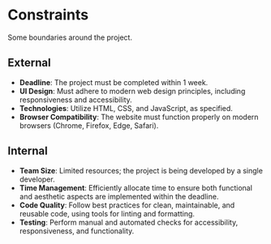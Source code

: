 # Constraints

Some boundaries around the project.

## External

- **Deadline**: The project must be completed within 1 week.
- **UI Design**: Must adhere to modern web design principles, including
  responsiveness and accessibility.
- **Technologies**: Utilize HTML, CSS, and JavaScript, as specified.
- **Browser Compatibility**: The website must function properly on modern
  browsers (Chrome, Firefox, Edge, Safari).

## Internal

- **Team Size**: Limited resources; the project is being developed by a single
  developer.
- **Time Management**: Efficiently allocate time to ensure both functional and
  aesthetic aspects are implemented within the deadline.
- **Code Quality**: Follow best practices for clean, maintainable, and reusable
  code, using tools for linting and formatting.
- **Testing**: Perform manual and automated checks for accessibility,
  responsiveness, and functionality.
